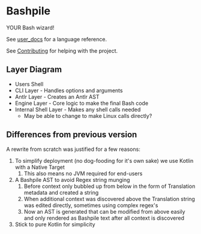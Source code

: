 # Bashpile

YOUR Bash wizard!

See [user_docs](user_docs/overview.md) for a language reference.

See [Contributing](contributing/contributing.md) for helping with the project. 

## Layer Diagram

* Users Shell
* CLI Layer - Handles options and arguments
* Antlr Layer - Creates an Antlr AST
* Engine Layer - Core logic to make the final Bash code
* Internal Shell Layer - Makes any shell calls needed
  * May be able to change to make Linux calls directly?

## Differences from previous version

A rewrite from scratch was justified for a few reasons:

1. To simplify deployment (no dog-fooding for it's own sake) we use Kotlin with a Native Target
   1. This also means no JVM required for end-users
2. A Bashpile AST to avoid Regex string munging
   1. Before context only bubbled up from below in the form of Translation metadata and created a string
   2. When additional context was discovered above the Translation string was edited directly, sometimes using complex regex's
   3. Now an AST is generated that can be modified from above easily and only rendered as Bashpile text after all context is discovered
3. Stick to pure Kotlin for simplicity
